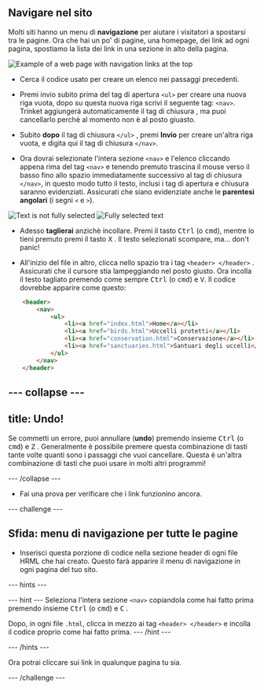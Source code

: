 ## Navigare nel sito

Molti siti hanno un menu di **navigazione** per aiutare i visitatori a spostarsi tra le pagine.
Ora che hai un po' di pagine, una homepage, dei link ad ogni pagina, spostiamo la lista dei link in una sezione in alto della pagina. 

![Example of a web page with navigation links at the top](images/egNavLinksAtTop.png)

- Cerca il codice usato per creare un elenco nei passaggi precedenti.

- Premi invio subito prima del tag di apertura `<ul>` per creare una nuova riga vuota, dopo su questa nuova riga scrivi il seguente tag: `<nav>`. Trinket aggiungerà automaticamente il tag di chiusura , ma puoi cancellarlo perchè al momento non è al posto giuasto.

- Subito **dopo** il tag di chiusura `</ul>` , premi **Invio** per creare un'altra riga vuota, e digita qui il tag di chiusura `</nav>`. 

- Ora dovrai selezionate l'intera sezione `<nav>` e l'elenco cliccando appena rima del tag `<nav>` e tenendo premuto trascina il mouse verso il basso fino allo spazio immediatamente successivo al tag di chiusura  `</nav>`, in questo modo tutto il testo, inclusi i tag di apertura e chiusura saranno evidenziati. Assicurati che siano evidenziate anche le **parentesi angolari** (i segni `<` e `>`).

![Text is not fully selected](images/egSelectedWhoops.png)
![Fully selected text](images/egSelectedYay.png)

- Adesso **taglierai** anzichè incollare. Premi  il tasto <kbd>Ctrl</kbd> (o <kbd>cmd</kbd>), mentre lo tieni premuto premi il tasto  <kbd>X</kbd> . Il testo selezionati scompare, ma... don't panic!

- All'inizio del file in altro, clicca nello spazio tra  i tag `<header> </header>` . Assicurati che il cursore stia lampeggiando nel posto giusto. Ora incolla il testo tagliato premendo come sempre <kbd>Ctrl</kbd> (o <kbd>cmd</kbd>) e <kbd>V</kbd>. Il codice dovrebbe apparire come questo:

```html
    <header>
        <nav>
            <ul>
                <li><a href="index.html">Home</a></li>
                <li><a href="birds.html">Uccelli protetti</a></li>
                <li><a href="conservation.html">Conservazione</a></li>
                <li><a href="sanctuaries.html">Santuari degli uccelli</a></li>
            </ul>
        </nav>
    </header>
```

--- collapse ---
---
title: Undo!
---

Se commetti un errore, puoi annullare (**undo**) premendo insieme <kbd>Ctrl</kbd> (o <kbd>cmd</kbd>) e <kbd>Z</kbd> . Generalmente è possibile premere questa combinazione di tasti tante volte quanti sono i passaggi che vuoi cancellare. Questa è un'altra combinazione di tasti che puoi usare in molti altri programmi!

--- /collapse ---

- Fai una prova per verificare che i link funzionino ancora.

--- challenge ---

## Sfida: menu di navigazione per tutte le pagine

- Inserisci questa porzione di codice nella sezione header di ogni file HRML che hai creato. Questo farà apparire il menu di navigazione in ogni pagina del tuo sito.

 --- hints ---

 --- hint ---
Seleziona l'intera sezione  `<nav>` copiandola come hai fatto prima premendo insieme <kbd>Ctrl</kbd> (o <kbd>cmd</kbd>) e <kbd>C</kbd> . 
 
Dopo, in ogni file `.html`, clicca in mezzo ai tag `<header> </header>` e incolla il codice proprio come hai fatto prima.
 --- /hint ---

 --- /hints ---

Ora potrai cliccare sui link in qualunque pagina tu sia. 

--- /challenge ---
